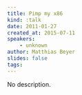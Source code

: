 ```yaml
---
title: Pimp my x86
kind: :talk
date: 2011-01-27
created_at: 2015-07-11
speakers:
    - unknown
author: Matthias Beyer
slides: false
tags:
---
```


No description.
